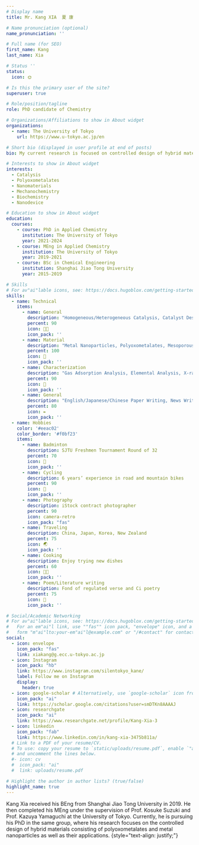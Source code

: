 ```yaml
---
# Display name
title: Mr. Kang XIA  夏 康

# Name pronunciation (optional)
name_pronunciation: ''

# Full name (for SEO)
first_name: Kang
last_name: Xia

# Status ''
status:
  icon: 🌞

# Is this the primary user of the site?
superuser: true

# Role/position/tagline
role: PhD candidate of Chemistry

# Organizations/Affiliations to show in About widget
organizations:
  - name: The University of Tokyo
    url: https://www.u-tokyo.ac.jp/en

# Short bio (displayed in user profile at end of posts)
bio: My current research is focused on controlled design of hybrid materials of polyoxometalates and metal nanoparticles as well as their applications

# Interests to show in About widget
interests:
  - Catalysis
  - Polyoxometalates
  - Nanomaterials
  - Mechanochemistry
  - Biochemistry
  - Nanodevice

# Education to show in About widget
education:
  courses:
    - course: PhD in Applied Chemistry
      institution: The University of Tokyo
      year: 2021-2024
    - course: MEng in Applied Chemistry
      institution: The University of Tokyo
      year: 2019-2021
    - course: BSc in Chemical Engineering
      institution: Shanghai Jiao Tong University
      year: 2015-2019

# Skills
# For av"ai"lable icons, see: https://docs.hugoblox.com/getting-started/page-builder/#icons
skills:
  - name: Technical
    items:
      - name: General
        description: "Homogeneous/Heterogeneous Catalysis, Catalyst Design, Inorganic/Organic Synthesis, Surface Modification, Coordination Chemistrty"
        percent: 90
        icon: 👨‍🔬
        icon_pack: ''
      - name: Material
        description: "Metal Nanoparticles, Polyoxometalates, Mesoporous Materials, Hydrothermal Synthesis, Self-assembly"
        percent: 100
        icon: 🧪
        icon_pack: ''
      - name: Characterization
        description: "Gas Adsorption Analysis, Elemental Analysis, X-ray Diffraction, UV-Visible Spectroscopy, Scanning/Transmission Electron Microscopy, X-ray Photon Spectroscopy, Dynamic Light Scattering, Raman Spectroscopy, Infrared Spectroscopy"
        percent: 90
        icon: 🧪
        icon_pack: ''
      - name: General
        description: "English/Japanese/Chinese Paper Writing, News Writing, Microsoft Office, Origin Lab"
        percent: 80
        icon: ✒️
        icon_pack: ''
  - name: Hobbies
    color: '#eeac02'
    color_border: '#f0bf23'
    items:
      - name: Badminton
        description: SJTU Freshmen Tournament Round of 32
        percent: 70
        icon: 🏸
        icon_pack: ''
      - name: Cycling
        description: 6 years’ experience in road and mountain bikes
        percent: 90
        icon: 🚴
        icon_pack: ''
      - name: Photography
        description: iStock contract photographer
        percent: 90
        icon: camera-retro
        icon_pack: "fas"
      - name: Traveling
        description: China, Japan, Korea, New Zealand
        percent: 75
        icon: 🌏
        icon_pack: ''
      - name: Cooking
        description: Enjoy trying new dishes
        percent: 60
        icon: 👨‍🍳
        icon_pack: ''
      - name: Poem/Literature writing
        description: Fond of regulated verse and Ci poetry
        percent: 75
        icon: 📝
        icon_pack: ''

# Social/Academic Networking
# For av"ai"lable icons, see: https://docs.hugoblox.com/getting-started/page-builder/#icons
#   For an em"ai"l link, use ""fas"" icon pack, "envelope" icon, and a link in the
#   form "m"ai"lto:your-em"ai"l@example.com" or "/#contact" for contact widget.
social:
  - icon: envelope
    icon_pack: "fas"
    link: xiakang@g.ecc.u-tokyo.ac.jp
  - icon: Instagram
    icon_pack: "hb"
    link: https://www.instagram.com/silentokyo_kane/
    label: Follow me on Instagram
    display:
      header: true
  - icon: google-scholar # Alternatively, use `google-scholar` icon from `"ai"` icon pack
    icon_pack: "ai"
    link: https://scholar.google.com/citations?user=smDTKn8AAAAJ
  - icon: researchgate
    icon_pack: "ai"
    link: https://www.researchgate.net/profile/Kang-Xia-3
  - icon: linkedin
    icon_pack: "fab"
    link: https://www.linkedin.com/in/kang-xia-3475b811a/
  # Link to a PDF of your resume/CV.
  # To use: copy your resume to `static/uploads/resume.pdf`, enable `"ai"` icons in `params.yaml`,
  # and uncomment the lines below.
  #- icon: cv
  #  icon_pack: "ai"
  #  link: uploads/resume.pdf

# Highlight the author in author lists? (true/false)
highlight_name: true
---
```


Kang Xia received his BEng from Shanghai Jiao Tong University in 2019. He then completed his MEng under the supervision of Prof. Kosuke Suzuki and Prof. Kazuya Yamaguchi at the University of Tokyo. Currently, he is pursuing his PhD in the same group, where his research focuses on the controlled design of hybrid materials consisting of polyoxometalates and metal nanoparticles as well as their applications.
{style="text-align: justify;"}
